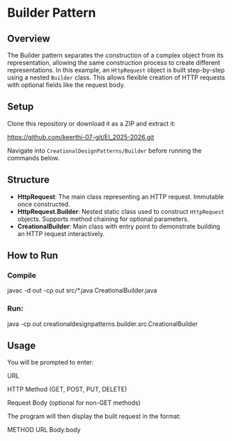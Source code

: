 # Builder Pattern

## Overview
The Builder pattern separates the construction of a complex object from its representation, allowing the same construction process to create different representations. In this example, an `HttpRequest` object is built step-by-step using a nested `Builder` class. This allows flexible creation of HTTP requests with optional fields like the request body.

## Setup
Clone this repository or download it as a ZIP and extract it:

https://github.com/keerthi-07-git/EI_2025-2026.git

Navigate into `CreationalDesignPatterns/Builder` before running the commands below.

## Structure
- **HttpRequest**: The main class representing an HTTP request. Immutable once constructed.  
- **HttpRequest.Builder**: Nested static class used to construct `HttpRequest` objects. Supports method chaining for optional parameters.  
- **CreationalBuilder**: Main class with entry point to demonstrate building an HTTP request interactively.

## How to Run

### Compile
javac -d out -cp out src/*.java CreationalBuilder.java
### Run:
java -cp out creationaldesignpatterns.builder.src.CreationalBuilder

## Usage

You will be prompted to enter:

URL

HTTP Method (GET, POST, PUT, DELETE)

Request Body (optional for non-GET methods)

The program will then display the built request in the format:

METHOD URL Body:body
